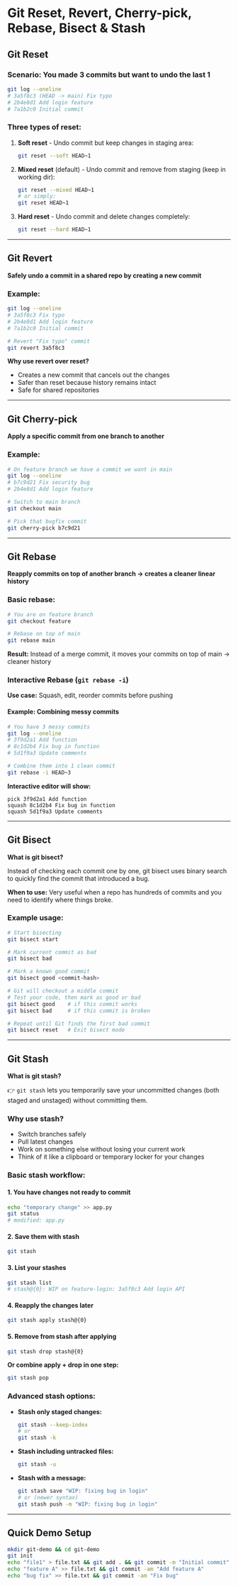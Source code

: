 # Git Reset, Revert, Cherry-pick, Rebase, Bisect & Stash

## Git Reset

### Scenario: You made 3 commits but want to undo the last 1

```bash
git log --oneline
# 3a5f8c3 (HEAD -> main) Fix typo
# 2b4e8d1 Add login feature
# 7a1b2c0 Initial commit
```

### Three types of reset:

1. **Soft reset** - Undo commit but keep changes in staging area:
   ```bash
   git reset --soft HEAD~1
   ```

2. **Mixed reset** (default) - Undo commit and remove from staging (keep in working dir):
   ```bash
   git reset --mixed HEAD~1
   # or simply:
   git reset HEAD~1
   ```

3. **Hard reset** - Undo commit and delete changes completely:
   ```bash
   git reset --hard HEAD~1
   ```

---

## Git Revert

**Safely undo a commit in a shared repo by creating a new commit**

### Example:
```bash
git log --oneline
# 3a5f8c3 Fix typo
# 2b4e8d1 Add login feature
# 7a1b2c0 Initial commit

# Revert "Fix typo" commit
git revert 3a5f8c3
```

**Why use revert over reset?**
- Creates a new commit that cancels out the changes
- Safer than reset because history remains intact
- Safe for shared repositories

---

## Git Cherry-pick

**Apply a specific commit from one branch to another**

### Example:
```bash
# On feature branch we have a commit we want in main
git log --oneline
# b7c9d21 Fix security bug
# 2b4e8d1 Add login feature

# Switch to main branch
git checkout main

# Pick that bugfix commit
git cherry-pick b7c9d21
```

---

## Git Rebase

**Reapply commits on top of another branch → creates a cleaner linear history**

### Basic rebase:
```bash
# You are on feature branch
git checkout feature

# Rebase on top of main
git rebase main
```

**Result:** Instead of a merge commit, it moves your commits on top of main → cleaner history

### Interactive Rebase (`git rebase -i`)

**Use case:** Squash, edit, reorder commits before pushing

#### Example: Combining messy commits
```bash
# You have 3 messy commits
git log --oneline
# 3f9d2a1 Add function
# 8c1d2b4 Fix bug in function
# 5d1f9a3 Update comments

# Combine them into 1 clean commit
git rebase -i HEAD~3
```

**Interactive editor will show:**
```
pick 3f9d2a1 Add function
squash 8c1d2b4 Fix bug in function
squash 5d1f9a3 Update comments
```

---

## Git Bisect

**What is git bisect?**

Instead of checking each commit one by one, git bisect uses binary search to quickly find the commit that introduced a bug.

**When to use:** Very useful when a repo has hundreds of commits and you need to identify where things broke.

### Example usage:
```bash
# Start bisecting
git bisect start

# Mark current commit as bad
git bisect bad

# Mark a known good commit
git bisect good <commit-hash>

# Git will checkout a middle commit
# Test your code, then mark as good or bad
git bisect good    # if this commit works
git bisect bad     # if this commit is broken

# Repeat until Git finds the first bad commit
git bisect reset   # Exit bisect mode
```

---

## Git Stash

**What is git stash?**

👉 `git stash` lets you temporarily save your uncommitted changes (both staged and unstaged) without committing them.

### Why use stash?
- Switch branches safely
- Pull latest changes
- Work on something else without losing your current work
- Think of it like a clipboard or temporary locker for your changes

### Basic stash workflow:

#### 1. You have changes not ready to commit 

```bash
echo "temporary change" >> app.py
git status
# modified: app.py
```

#### 2. Save them with stash
```bash
git stash
```

#### 3. List your stashes
```bash
git stash list
# stash@{0}: WIP on feature-login: 3a5f8c3 Add login API
```

#### 4. Reapply the changes later
```bash
git stash apply stash@{0}
```

#### 5. Remove from stash after applying
```bash
git stash drop stash@{0}
```

**Or combine apply + drop in one step:**
```bash
git stash pop
```

### Advanced stash options:

- **Stash only staged changes:**
  ```bash
  git stash --keep-index
  # or
  git stash -k
  ```

- **Stash including untracked files:**
  ```bash
  git stash -u
  ```

- **Stash with a message:**
  ```bash
  git stash save "WIP: fixing bug in login"
  # or (newer syntax)
  git stash push -m "WIP: fixing bug in login"
  ```

---

## Quick Demo Setup

```bash
mkdir git-demo && cd git-demo
git init
echo "file1" > file.txt && git add . && git commit -m "Initial commit"
echo "feature A" >> file.txt && git commit -am "Add feature A"
echo "bug fix" >> file.txt && git commit -am "Fix bug"
```

